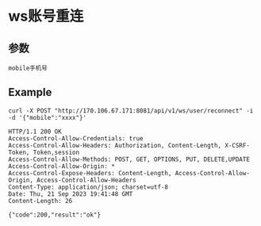 # ws账号重连

## 参数

    mobile手机号

## Example 


    curl -X POST "http://170.106.67.171:8081/api/v1/ws/user/reconnect" -i -d '{"mobile":"xxxx"}'

    HTTP/1.1 200 OK
    Access-Control-Allow-Credentials: true
    Access-Control-Allow-Headers: Authorization, Content-Length, X-CSRF-Token, Token,session
    Access-Control-Allow-Methods: POST, GET, OPTIONS, PUT, DELETE,UPDATE
    Access-Control-Allow-Origin: *
    Access-Control-Expose-Headers: Content-Length, Access-Control-Allow-Origin, Access-Control-Allow-Headers
    Content-Type: application/json; charset=utf-8
    Date: Thu, 21 Sep 2023 19:41:48 GMT
    Content-Length: 26

    {"code":200,"result":"ok"}